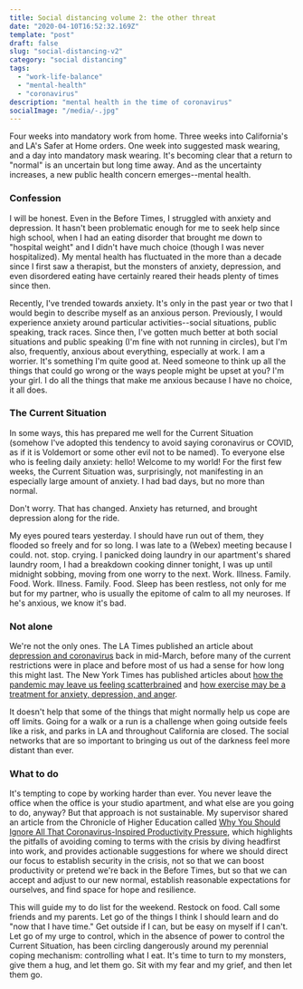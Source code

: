 ```yaml
---
title: Social distancing volume 2: the other threat
date: "2020-04-10T16:52:32.169Z"
template: "post"
draft: false
slug: "social-distancing-v2"
category: "social distancing"
tags:
  - "work-life-balance"
  - "mental-health"
  - "coronavirus"
description: "mental health in the time of coronavirus"
socialImage: "/media/-.jpg"
---
```


Four weeks into mandatory work from home.
Three weeks into California's and LA's Safer at Home orders.
One week into suggested mask wearing, and a day into mandatory mask wearing.
It's becoming clear that a return to "normal" is an uncertain but long time away. And as the uncertainty increases, a new public health concern emerges--mental health.

### Confession

I will be honest. Even in the Before Times, I struggled with anxiety and depression. It hasn't been problematic enough for me to seek help since high school, when I had an eating disorder that brought me down to "hospital weight" and I didn't have much choice (though I was never hospitalized). My mental health has fluctuated in the more than a decade since I first saw a therapist, but the monsters of anxiety, depression, and even disordered eating have certainly reared their heads plenty of times since then.

Recently, I've trended towards anxiety. It's only in the past year or two that I would begin to describe myself as an anxious person. Previously, I would experience anxiety around particular activities--social situations, public speaking, track races. Since then, I've gotten much better at both social situations and public speaking (I'm fine with not running in circles), but I'm also, frequently, anxious about everything, especially at work. I am a worrier. It's something I'm quite good at. Need someone to think up all the things that could go wrong or the ways people might be upset at you? I'm your girl. I do all the things that make me anxious because I have no choice, it all does.

### The Current Situation

In some ways, this has prepared me well for the Current Situation (somehow I've adopted this tendency to avoid saying coronavirus or COVID, as if it is Voldemort or some other evil not to be named). To everyone else who is feeling daily anxiety: hello! Welcome to my world! For the first few weeks, the Current Situation was, surprisingly, not manifesting in an especially large amount of anxiety. I had bad days, but no more than normal.

Don't worry. That has changed. Anxiety has returned, and brought depression along for the ride.

My eyes poured tears yesterday. I should have run out of them, they flooded so freely and for so long. I was late to a (Webex) meeting because I could. not. stop. crying. I panicked doing laundry in our apartment's shared laundry room, I had a breakdown cooking dinner tonight, I was up until midnight sobbing, moving from one worry to the next. Work. Illness. Family. Food. Work. Illness. Family. Food. Sleep has been restless, not only for me but for my partner, who is usually the epitome of calm to all my neuroses. If he's anxious, we know it's bad.

### Not alone

We're not the only ones. The LA Times published an article about [depression and coronavirus](https://www.latimes.com/business/story/2020-03-17/column-coronavirus-depression) back in mid-March, before many of the current restrictions were in place and before most of us had a sense for how long this might last. The New York Times has published articles about [how the pandemic may leave us feeling scatterbrained](https://www.nytimes.com/2020/04/09/us/quarantine-mental-health-gender.html) and [how exercise may be a treatment for anxiety, depression, and anger](https://www.nytimes.com/2020/04/08/well/move/coronavirus-exercise-depression-anxiety-mood.html).

It doesn't help that some of the things that might normally help us cope are off limits. Going for a walk or a run is a challenge when going outside feels like a risk, and parks in LA and throughout California are closed. The social networks that are so important to bringing us out of the darkness feel more distant than ever.

### What to do

It's tempting to cope by working harder than ever. You never leave the office when the office is your studio apartment, and what else are you going to do, anyway? But that approach is not sustainable. My supervisor shared an article from the Chronicle of Higher Education called [Why You Should Ignore All That Coronavirus-Inspired Productivity Pressure](https://www.chronicle.com/article/Why-You-Should-Ignore-All-That/248366), which highlights the pitfalls of avoiding coming to terms with the crisis by diving headfirst into work, and provides actionable suggestions for where we should direct our focus to establish security in the crisis, not so that we can boost productivity or pretend we're back in the Before Times, but so that we can accept and adjust to our new normal, establish reasonable expectations for ourselves, and find space for hope and resilience.

This will guide my to do list for the weekend. Restock on food. Call some friends and my parents. Let go of the things I think I should learn and do "now that I have time." Get outside if I can, but be easy on myself if I can't. Let go of my urge to control, which in the absence of power to control the Current Situation, has been circling dangerously around my perennial coping mechanism: controlling what I eat. It's time to turn to my monsters, give them a hug, and let them go. Sit with my fear and my grief, and then let them go.
